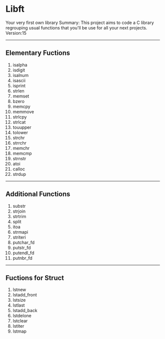 # Libft

Your very first own library
Summary: This project aims to code a C library regrouping usual functions that you'll be use for all your next projects. Version:15

___

## Elementary Fuctions
1. isalpha
2. isdigit
3. isalnum
4. isascii
5. isprint
6. strlen
7. memset
8. bzero
9. memcpy
10. memmove
11. strlcpy
12. strlcat
13. touupper
14. tolower
15. strchr
16. strrchr
17. memchr
18. memcmp
19. strnstr
20. atoi
21. calloc
22. strdup
___
## Additional Functions
1. substr
2. strjoin
3. strtrim
4. split
5. itoa
6. strmapi
7. striteri
8. putchar_fd
9. putstr_fd
10. putendl_fd
11. putnbr_fd
___
## Fuctions for Struct
1. lstnew
2. lstadd_front
3. lstsize
4. lstlast
5. lstadd_back
6. lstdelone
7. lstclear
8. lstiter
9. lstmap